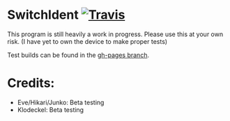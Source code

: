 # SwitchIdent [![Travis](https://img.shields.io/travis/joel16/SwitchIdent.svg?style=flat-square)](https://github.com/joel16/SwitchIdent/tree/gh-pages)

This program is still heavily a work in progress. Please use this at your own risk. (I have yet to own the device to make proper tests)

Test builds can be found in the [gh-pages branch](https://github.com/joel16/SwitchIdent/tree/gh-pages).

# Credits:

- Eve/Hikari/Junko: Beta testing
- Klodeckel: Beta testing